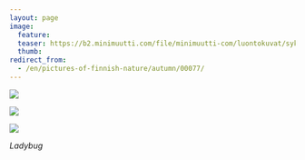 ```yaml
---
layout: page
image:
  feature:
  teaser: https://b2.minimuutti.com/file/minimuutti-com/luontokuvat/syksy/2/DS32062-245px.jpg
  thumb:
redirect_from:
  - /en/pictures-of-finnish-nature/autumn/00077/
---
```


[![](https://b2.minimuutti.com/file/minimuutti-com/luontokuvat/syksy/2/DS32050-800px.jpg)](https://dl.dropboxusercontent.com/sh/ea1wtnz7z734o12/AACoyNpA-t0gix8keqieRfTPa/luontokuvat/syksy/2/DS32050.jpg)

[![](https://b2.minimuutti.com/file/minimuutti-com/luontokuvat/syksy/2/DS32062-800px.jpg)](https://dl.dropboxusercontent.com/sh/ea1wtnz7z734o12/AAAetrX2OO395sMa8nCgBUtja/luontokuvat/syksy/2/DS32062.jpg)

[![](https://b2.minimuutti.com/file/minimuutti-com/luontokuvat/syksy/2/DS33524-800px.jpg)](https://dl.dropboxusercontent.com/sh/ea1wtnz7z734o12/AACgeTHKMUhTd_7bSus0LD6fa/luontokuvat/syksy/2/DS33524.jpg)

*Ladybug*
